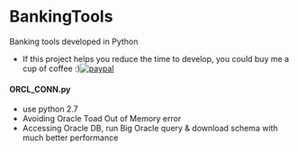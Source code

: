 # BankingTools
Banking tools developed in Python
- If this project helps you reduce the time to develop, you could buy me a cup of coffee :)[![paypal](https://www.paypalobjects.com/en_US/i/btn/btn_donateCC_LG.gif)](https://paypal.me/boyac?locale.x=en_US)


#### ORCL_CONN.py 
- use python 2.7
- Avoiding Oracle Toad Out of Memory error 
- Accessing Oracle DB, run Big Oracle query & download schema with much better performance
